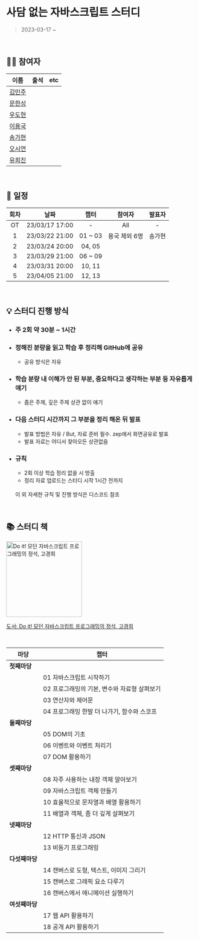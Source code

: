 # 사담 없는 자바스크립트 스터디



                                    
> 2023-03-17 ~

<br>

## 👨‍💻 참여자

|                   이름                   | 출석 | etc |
| :--------------------------------------: |:--: | :-: |
| [김민주](https://github.com/Mmuseng) |     |     |
| [문한성](https://github.com/hansungmoon) |     |     |
| [우도현](https://github.com/devops_04_DoHyeon) |     |     |
| [이용국](https://github.com/LYQook) |     |     |
| [송가현](https://github.com/gahyunSong) |     |     |
| [오시연](https://github.com/seay0) |     |     |
| [유희진](https://github.com/peachApeach) |     |     |

<br>

## 📅 일정

| 회차 | 날짜 | 챕터 | 참여자 | 발표자 |
| :--: | :--: | :--: | :----: | :----: |
|  OT  |   23/03/17 17:00   |   -   |    All    |    -    |
|  1   |   23/03/22 21:00   |   01 ~ 03   |    용국 제외 6명    |  송가현  |
|  2   |   23/03/24 20:00   |   04, 05   |        |        |
|  3   |   23/03/29 21:00   |   06 ~ 09   |        |        |
|  4   |   23/03/31 20:00   |   10, 11   |        |        |
|  5   |   23/04/05 21:00   |   12, 13   |        |        |

<br>

## 💡 스터디 진행 방식

- ### 주 2회 약 30분 ~ 1시간
- ### 정해진 분량을 읽고 학습 후 정리해 GitHub에 공유
  - 공유 방식은 자유
- ### 학습 분량 내 이해가 안 된 부분, 중요하다고 생각하는 부분 등 자유롭게 얘기
  - 좁은 주제, 깊은 주제 상관 없이 얘기
- ### 다음 스터디 시간까지 그 부분을 정리 해온 뒤 발표
  - 발표 방법은 자유 / But, 자료 준비 필수. zep에서 화면공유로 발표
  - 발표 자료는 어디서 찾아오든 상관없음
- ### 규칙
  - 2회 이상 학습 정리 없을 시 방출
  - 정리 자료 업로드는 스터디 시작 1시간 전까지
  <br>
  이 외 자세한 규칙 및 진행 방식은 디스코드 참조

<br>

## 📚 스터디 책

<img width="200" src="https://shopping-phinf.pstatic.net/main_3632130/36321305652.jpg" alt="Do it! 모던 자바스크립트 프로그래밍의 정석, 고경희">

[도서: Do it! 모던 자바스크립트 프로그래밍의 정석, 고경희](https://ebook-product.kyobobook.co.kr/dig/epd/ebook/480D221228900?LINK=NVE)

<br>

| **마당** | **챕터** |
| --- | --- |
| **첫째마당** |  |
|  | 01 자바스크립트 시작하기 |
|  | 02 프로그래밍의 기본, 변수와 자료형 살펴보기 |
|  | 03 연산자와 제어문 |
|  | 04 프로그래밍 한발 더 나가기, 함수와 스코프 |
| **둘째마당** |  |
|  | 05 DOM의 기초 |
|  | 06 이벤트와 이벤트 처리기 |
|  | 07 DOM 활용하기 |
| **셋째마당** |  |
|  | 08 자주 사용하는 내장 객체 알아보기 |
|  | 09 자바스크립트 객체 만들기 |
|  | 10 효율적으로 문자열과 배열 활용하기 |
|  | 11 배열과 객체, 좀 더 깊게 살펴보기 |
| **넷째마당** |  |
|  | 12 HTTP 통신과 JSON |
|  | 13 비동기 프로그래밍 |
| **다섯째마당** |  |
|  | 14 캔버스로 도형, 텍스트, 이미지 그리기 |
|  | 15 캔버스로 그래픽 요소 다루기 |
|  | 16 캔버스에서 애니메이션 실행하기 |
| **여섯째마당** |  |
|  | 17 웹 API 활용하기 |
|  | 18 공개 API 활용하기 |
